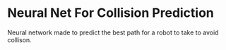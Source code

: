 # Neural Net For Collision Prediction

Neural network made to predict the best path for a robot to take to avoid collison.
